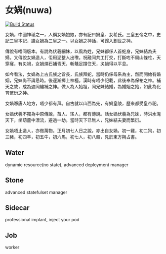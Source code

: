 # 女娲(nuwa)
[![Build Status](https://github.com/yametech/nuwa/workflows/nuwa/badge.svg?event=push&branch=master)](https://github.com/yametech/nuwa/actions?workflow=nuwa)

女媧，中國神祗之一，人稱女媧娘娘，亦有記曰媧皇、女希氏。三皇五帝之中，史記三皇本記，講女媧為三皇之一。以女媧之神話，可歸入創世之神。

傳說有唔同版本。有說為伏羲細妹，以風為姓，兄妹都係人首蛇身，兄妹結為夫婦。又傳說女媧造人，佢用泥整人出嚟。祝融同共工打交，打斷咗不周山條柱，天穿窿，有災禍，女媧煉石補青天，斬鼇足撐住天，災禍得以平息。

如今看法，女媧為上古氏族之酋長，氏族拜蛇，當時仍係母系為主，然而開始有婚姻，兄妹尚不諱忌時。後逐漸捧上神檯。漢時有唔少記載，此後奉為保𧙗之神。補天之故，成為遮同繡補之神。做人為人始祖，同兄妹結婚，為婚姻之始，如此為化育繁衍之神。

女媧喺唐人地方，唔少都有拜。自古就以山西為先，有媧皇陵，歷來都受皇帝祀。

女媧伏羲不獨為中原傳說，苗人、瑤人，都有傳說。話女媧伏羲為兄妹，時洪水淹天下，坐葫蘆中漂流，避過一劫。當時天下已無人，兄妹結夫妻而繁衍。

女媧唔止造人，亦做萬物。正月初七人日之說，亦出自女媧，初一雞，初二狗，初三豬，初四羊，初五牛，初六馬，初七人，初八穀，見於東方朔占書。

## Water 
dynamic resource(no state), advanced deployment manager

## Stone 
advanced statefulset manager

## Sidecar 
professional implant, inject your pod

## Job 
worker
